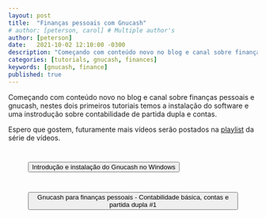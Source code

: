 ```yaml
---
layout: post
title:  "Finanças pessoais com Gnucash"
# author: [peterson, carol] # Multiple author's
author: [peterson]
date:   2021-10-02 12:10:00 -0300
description: "Começando com conteúdo novo no blog e canal sobre finanças pessoais e gnucash, nestes dois primeiros tutoriais temos a instalação do software e uma instrodução sobre contabilidade de partida dupla e contas."
categories: [tutorials, gnucash, finances]
keywords: [gnucash, finance]
published: true
---
```


Começando com conteúdo novo no blog e canal sobre finanças pessoais e gnucash, nestes dois primeiros tutoriais temos a instalação do software e uma instrodução sobre contabilidade de partida dupla e contas.

Espero que gostem, futuramente mais vídeos serão postados na [playlist](https://youtube.com/playlist?list=PLOecuLAL0aCQbyEsQA2fN1UTiAuMch1u6) da série de vídeos.

<div style="margin: 40px">
    <lite-youtube videoid="D2rY5zWUcNw">
        <button type="button" class="lty-playbtn">
            <span class="lyt-visually-hidden">
                Introdução e instalação do Gnucash no Windows            
            </span>
        </button>
    </lite-youtube>
</div>

<div style="margin: 40px">
    <lite-youtube videoid="Fx6bfbDHlxs">
        <button type="button" class="lty-playbtn">
            <span class="lyt-visually-hidden">
                Gnucash para finanças pessoais - Contabilidade básica, contas e partida dupla #1        
            </span>
        </button>
    </lite-youtube>
</div>
